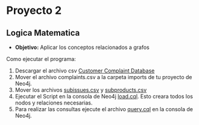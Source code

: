 # Proyecto 2

## Logica Matematica

- **Objetivo:** Aplicar los conceptos relacionados a grafos

Como ejecutar el programa:

1. Descargar el archivo csv [Customer Complaint Database](https://files.consumerfinance.gov/ccdb/complaints.csv.zip)
2. Mover el archivo complaints.csv a la carpeta imports de tu proyecto de Neo4j.
3. Mover los archivos [subissues.csv](./data/subissues.csv) y [subproducts.csv](./data/subproducts.csv)
4. Ejecutar el Script en la consola de Neo4j [load.cql](./load.cql). Esto creara todos los nodos y relaciones necesarias.
5. Para realizar las consultas ejecute el archivo [query.cql](./query.cql) en la consola de Neo4j.
